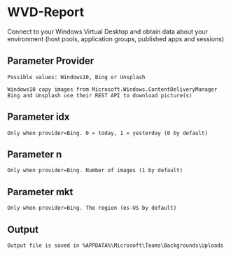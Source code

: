 ﻿# WVD-Report
Connect to your Windows Virtual Desktop and obtain data about your environment (host pools, application groups, published apps and sessions)

## Parameter Provider
    Possible values: Windows10, Bing or Unsplash

    Windows10 copy images from Microsoft.Windows.ContentDeliveryManager
    Bing and Unsplash use their REST API to download picture(s)

## Parameter idx
    Only when provider=Bing. 0 = today, 1 = yesterday (0 by default)

## Parameter n
    Only when provider=Bing. Number of images (1 by default)

## Parameter mkt
    Only when provider=Bing. The region (es-US by default)

## Output
    Output file is saved in %APPDATA%\Microsoft\Teams\Backgrounds\Uploads
